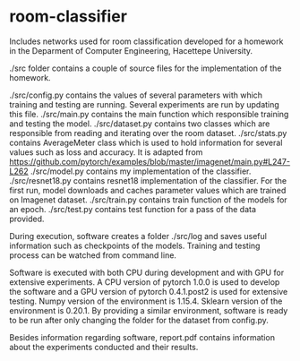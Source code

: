 # room-classifier

Includes networks used for room classification developed for a homework in the Deparment of Computer Engineering, Hacettepe University.

./src folder contains a couple of source files for the implementation of the homework.

./src/config.py contains the values of several parameters with which training and testing are running. Several experiments are run by updating this file.
./src/main.py contains the main function which responsible training and testing the model.
./src/dataset.py contains two classes which are responsible from reading and iterating over the room dataset.
./src/stats.py contains AverageMeter class which is used to hold information for several values such as loss and accuracy. It is adapted from https://github.com/pytorch/examples/blob/master/imagenet/main.py#L247-L262
./src/model.py contains my implementation of the classifier.
./src/resnet18.py contains resnet18 implementation of the classifier. For the first run, model downloads and caches parameter values which are trained on Imagenet dataset.
./src/train.py contains train function of the models for an epoch.
./src/test.py contains test function for a pass of the data provided.

During execution, software creates a folder ./src/log and saves useful information such as checkpoints of the models. Training and testing process can be watched from command line.

Software is executed with both CPU during development and with GPU for extensive experiments. A CPU version of pytorch 1.0.0 is used to develop the software and a GPU version of pytorch 0.4.1.post2 is used for extensive testing. Numpy version of the environment is 1.15.4. Sklearn version of the environment is 0.20.1. By providing a similar environment, software is ready to be run after only changing the folder for the dataset from config.py.

Besides information regarding software, report.pdf contains information about the experiments conducted and their results.